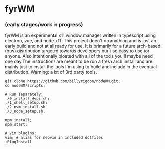 # fyrWM

### (early stages/work in progress)

fyrWM is an experimental x11 window manager written in typescript using electron, vue, and node-x11. This project doen't do anything and is just an early build and not at all ready for use. It is primarily for a future arch-based \(btw\) distribution targeted towards developers but also easy to use for anyone. Also intentionally bloated with all of the tools you'll maybe need one day.The instructions are meant to be run a fresh arch install and are mainly just to install the tools I'm using to build and include in the eventual distribution. Warning: a lot of 3rd party tools.

```
git clone https://github.com/billyrigdon/nodeWM.git;
cd nodeWM/scripts;
```

```
# Run separately:
./0_install_deps.sh;
./1_shell_setup.sh;
./2_nvm_install.sh
./3_node_setup.sh;
```

```
npm install;
npm start;
```

```
# Vim plugins:
vim; # alias for neovim in included dotfiles
:PlugInstall
```
